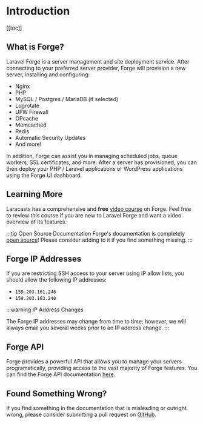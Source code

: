# Introduction

[[toc]]

## What is Forge?

Laravel Forge is a server management and site deployment service. After connecting to your preferred server provider, Forge will provision a new server, installing and configuring:

- Nginx
- PHP
- MySQL / Postgres / MariaDB (if selected)
- Logrotate
- UFW Firewall
- OPcache
- Memcached
- Redis
- Automatic Security Updates
- And more!

In addition, Forge can assist you in managing scheduled jobs, queue workers, SSL certificates, and more. After a server has provisioned, you can then deploy your PHP / Laravel applications or WordPress applications using the Forge UI dashboard.

## Learning More

Laracasts has a comprehensive and **free** [video course](https://laracasts.com/series/learn-laravel-forge) on Forge. Feel free to review this course if you are new to Laravel Forge and want a video overview of its features.

:::tip Open Source Documentation
Forge's documentation is completely [open source](https://github.com/laravel/forge-docs)! Please consider adding to it if you find something missing.
:::

## Forge IP Addresses

If you are restricting SSH access to your server using IP allow lists, you should allow the following IP addresses:

- `159.203.161.246`
- `159.203.163.240`

:::warning IP Address Changes

The Forge IP addresses may change from time to time; however, we will always email you several weeks prior to an IP address change.
:::

## Forge API

Forge provides a powerful API that allows you to manage your servers programatically, providing access to the vast majority of Forge features. You can find the Forge API documentation [here](https://forge.laravel.com/api-documentation).

## Found Something Wrong?

If you find something in the documentation that is misleading or outright wrong, please consider submitting a pull request on [GitHub](https://github.com/laravel/forge-docs).

